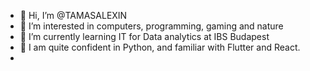 - 👋 Hi, I’m @TAMASALEXIN
- 👀 I’m interested in computers, programming, gaming and nature
- 🌱 I’m currently learning IT for Data analytics at IBS Budapest
- 🐍 I am quite confident in Python, and familiar with Flutter and React.
- 

<!---
TAMASALEXIN/TAMASALEXIN is a ✨ special ✨ repository because its `README.md` (this file) appears on your GitHub profile.
You can click the Preview link to take a look at your changes.
--->
